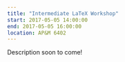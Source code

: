 ```yaml
---
title: "Intermediate LaTeX Workshop"
start: 2017-05-05 14:00:00
end: 2017-05-05 16:00:00
location: AP&M 6402
---
```


Description soon to come!